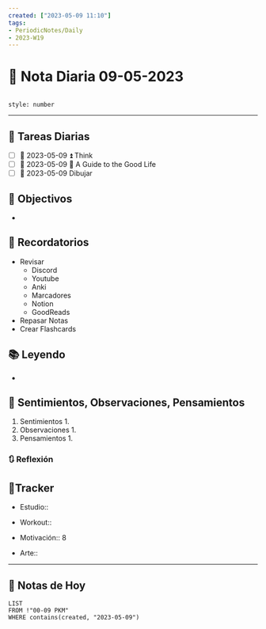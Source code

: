 ```yaml
---
created: ["2023-05-09 11:10"]
tags:
- PeriodicNotes/Daily
- 2023-W19
---
```


# 📅 Nota Diaria 09-05-2023
```toc

style: number

```

---
## 🔷 Tareas Diarias
- [ ] 📅 2023-05-09 ⏫ Think
- [ ] 📅 2023-05-09 🔼 A Guide to the Good Life
- [ ] 📅 2023-05-09 Dibujar

## 🎯 Objectivos
- 
## 📕 Recordatorios
- Revisar
	- Discord
	- Youtube
	- Anki
	- Marcadores
	- Notion
	- GoodReads
- Repasar Notas
- Crear Flashcards

## 📚 Leyendo
- 
## 💬 Sentimientos, Observaciones, Pensamientos 
1. Sentimientos
	1. 
2. Observaciones
	1. 
3. Pensamientos
	1. 
### 🔃 Reflexión

## 🔷Tracker

- Estudio::

- Workout::

- Motivación:: 8

- Arte::
---

## 📅 Notas de Hoy
```dataview
LIST 
FROM !"00-09 PKM" 
WHERE contains(created, "2023-05-09")
```